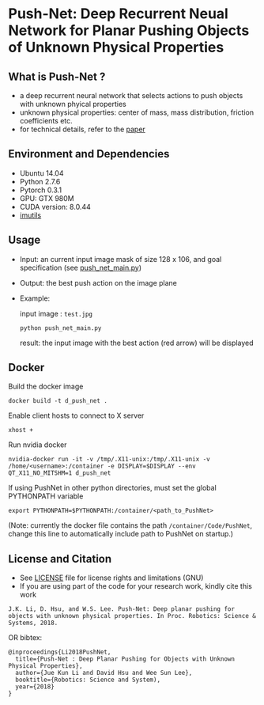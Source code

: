 # Push-Net: Deep Recurrent Neual Network for Planar Pushing Objects of Unknown Physical Properties

## What is Push-Net ?
* a deep recurrent neural network that selects actions to push objects with unknown phyical properties
* unknown physical properties: center of mass, mass distribution, friction coefficients etc.
* for technical details, refer to the [paper](http://motion.comp.nus.edu.sg/wp-content/uploads/2018/06/rss18push.pdf)

## Environment and Dependencies
* Ubuntu 14.04
* Python 2.7.6
* Pytorch 0.3.1
* GPU: GTX 980M
* CUDA version: 8.0.44
* [imutils](https://github.com/jrosebr1/imutils)


## Usage
* Input: an current input image mask of size 128 x 106, and goal specification (see [push_net_main.py](push_net_main.py))
* Output: the best push action on the image plane
* Example:
  
  input image : ```test.jpg```
  
  ```python push_net_main.py```
  
  result: the input image with the best action (red arrow) will be displayed


## Docker
Build the docker image

```docker build -t d_push_net .```

Enable client hosts to connect to X server

```xhost +```

Run nvidia docker

```nvidia-docker run -it -v /tmp/.X11-unix:/tmp/.X11-unix -v /home/<username>:/container -e DISPLAY=$DISPLAY --env QT_X11_NO_MITSHM=1 d_push_net```

If using PushNet in other python directories, must set the global PYTHONPATH variable

```export PYTHONPATH=$PYTHONPATH:/container/<path_to_PushNet>```

(Note: currently the docker file contains the path `/container/Code/PushNet`, change this line to automatically include path to PushNet on startup.)
  

## License and Citation
* See [LICENSE](LICENSE.md) file for license rights and limitations (GNU)
* If you are using part of the code for your research work, kindly cite this work

``` 
J.K. Li, D. Hsu, and W.S. Lee. Push-Net: Deep planar pushing for objects with unknown physical properties. In Proc. Robotics: Science & Systems, 2018.
```
OR bibtex: 

```
@inproceedings{Li2018PushNet,
  title={Push-Net : Deep Planar Pushing for Objects with Unknown Physical Properties},
  author={Jue Kun Li and David Hsu and Wee Sun Lee},
  booktitle={Robotics: Science and System),
  year={2018}
}
```





